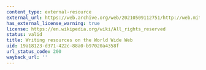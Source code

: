 ```yaml
---
content_type: external-resource
external_url: https://web.archive.org/web/20210509112751/http://web.mit.edu/uaa/www/writing/links/
has_external_license_warning: true
license: https://en.wikipedia.org/wiki/All_rights_reserved
status: valid
title: Writing resources on the World Wide Web
uid: 19a18123-d371-422c-88a0-b97020a4358f
url_status_code: 200
wayback_url: ''
---
```

